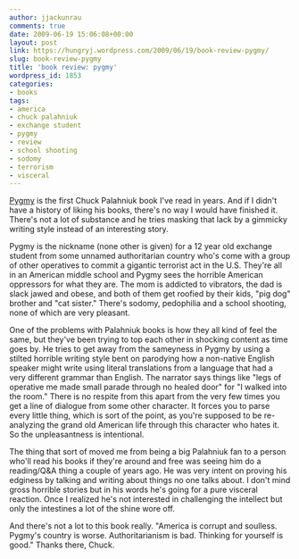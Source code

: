 ```yaml
---
author: jjackunrau
comments: true
date: 2009-06-19 15:06:08+00:00
layout: post
link: https://hungryj.wordpress.com/2009/06/19/book-review-pygmy/
slug: book-review-pygmy
title: 'book review: pygmy'
wordpress_id: 1853
categories:
- books
tags:
- america
- chuck palahniuk
- exchange student
- pygmy
- review
- school shooting
- sodomy
- terrorism
- visceral
---
```


[Pygmy](http://www.amazon.ca/Pygmy-Chuck-Palahniuk/dp/0385666292/) is the first Chuck Palahniuk book I've read in years. And if I didn't have a history of liking his books, there's no way I would have finished it. There's not a lot of substance and he tries masking that lack by a gimmicky writing style instead of an interesting story.

Pygmy is the nickname (none other is given) for a 12 year old exchange student from some unnamed authoritarian country who's come with a group of other operatives to commit a gigantic terrorist act in the U.S. They're all in an American middle school and Pygmy sees the horrible American oppressors for what they are. The mom is addicted to vibrators, the dad is slack jawed and obese, and both of them get roofied by their kids, "pig dog" brother and "cat sister." There's sodomy, pedophilia and a school shooting, none of which are very pleasant.

One of the problems with Palahniuk books is how they all kind of feel the same, but they've been trying to top each other in shocking content as time goes by. He tries to get away from the sameyness in Pygmy by using a stilted horrible writing style bent on parodying how a non-native English speaker might write using literal translations from a language that had a very different grammar than English. The narrator says things like "legs of operative me made small parade through no healed door" for "I walked into the room." There is no respite from this apart from the very few times you get a line of dialogue from some other character. It forces you to parse every little thing, which is sort of the point, as you're supposed to be re-analyzing the grand old American life through this character who hates it. So the unpleasantness is intentional.

The thing that sort of moved me from being a big Palahniuk fan to a person who'll read his books if they're around and free was seeing him do a reading/Q&A thing a couple of years ago. He was very intent on proving his edginess by talking and writing about things no one talks about. I don't mind gross horrible stories but in his words he's going for a pure visceral reaction. Once I realized he's not interested in challenging the intellect but only the intestines a lot of the shine wore off.

And there's not a lot to this book really. "America is corrupt and soulless. Pygmy's country is worse. Authoritarianism is bad. Thinking for yourself is good." Thanks there, Chuck.
